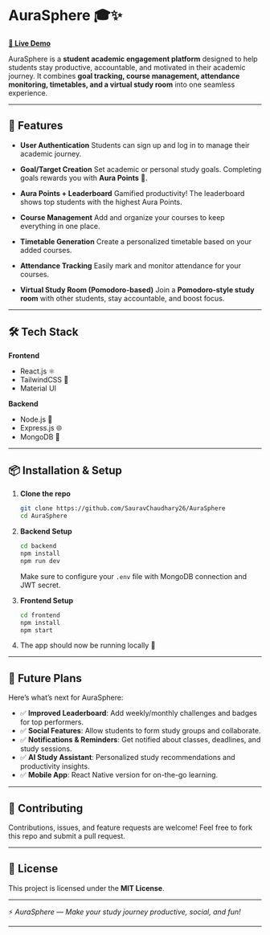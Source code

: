 
# AuraSphere 🎓✨

[**🔗 Live Demo**](https://aura-sphere-teal.vercel.app/)

AuraSphere is a **student academic engagement platform** designed to help students stay productive, accountable, and motivated in their academic journey.
It combines **goal tracking, course management, attendance monitoring, timetables, and a virtual study room** into one seamless experience.

---

## 🚀 Features

* **User Authentication**
  Students can sign up and log in to manage their academic journey.

* **Goal/Target Creation**
  Set academic or personal study goals. Completing goals rewards you with **Aura Points** 🌟.

* **Aura Points + Leaderboard**
  Gamified productivity! The leaderboard shows top students with the highest Aura Points.

* **Course Management**
  Add and organize your courses to keep everything in one place.

* **Timetable Generation**
  Create a personalized timetable based on your added courses.

* **Attendance Tracking**
  Easily mark and monitor attendance for your courses.

* **Virtual Study Room (Pomodoro-based)**
  Join a **Pomodoro-style study room** with other students, stay accountable, and boost focus.

---

## 🛠️ Tech Stack

**Frontend**

* React.js ⚛️
* TailwindCSS 🎨
* Material UI

**Backend**

* Node.js 🚀
* Express.js 🌐
* MongoDB 🍃

---

## 📦 Installation & Setup

1. **Clone the repo**

   ```bash
   git clone https://github.com/SauravChaudhary26/AuraSphere
   cd AuraSphere
   ```

2. **Backend Setup**

   ```bash
   cd backend
   npm install
   npm run dev
   ```

   Make sure to configure your `.env` file with MongoDB connection and JWT secret.

3. **Frontend Setup**

   ```bash
   cd frontend
   npm install
   npm start
   ```

4. The app should now be running locally 🚀

---

## 🔮 Future Plans

Here’s what’s next for AuraSphere:

* ✅ **Improved Leaderboard**: Add weekly/monthly challenges and badges for top performers.
* ✅ **Social Features**: Allow students to form study groups and collaborate.
* ✅ **Notifications & Reminders**: Get notified about classes, deadlines, and study sessions.
* ✅ **AI Study Assistant**: Personalized study recommendations and productivity insights.
* ✅ **Mobile App**: React Native version for on-the-go learning.

---

## 🤝 Contributing

Contributions, issues, and feature requests are welcome!
Feel free to fork this repo and submit a pull request.

---

## 📜 License

This project is licensed under the **MIT License**.

---

⚡ *AuraSphere — Make your study journey productive, social, and fun!*

---